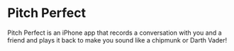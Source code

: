 <h1>Pitch Perfect</h1>

Pitch Perfect is an iPhone app that records a conversation with you and a friend and plays it back to make you sound like a chipmunk or Darth Vader!